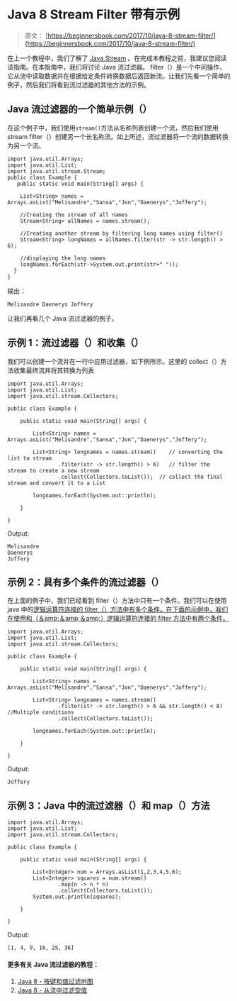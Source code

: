 # Java 8 Stream Filter 带有示例

> 原文： [https://beginnersbook.com/2017/10/java-8-stream-filter/](https://beginnersbook.com/2017/10/java-8-stream-filter/)

在上一个教程中，我们了解了 [Java Stream](https://beginnersbook.com/2017/10/java-8-stream-tutorial/) 。在完成本教程之前，我建议您阅读该指南。在本指南中，我们将讨论 Java 流过滤器。 filter（）是一个中间操作，它从流中读取数据并在根据给定条件转换数据后返回新流。让我们先看一个简单的例子，然后我们将看到流过滤器的其他方法的示例。

## Java 流过滤器的一个简单示例（）

在这个例子中，我们使用`stream()`方法从名称列表创建一个流，然后我们使用 stream filter（）创建另一个长名称流。如上所述，流过滤器将一个流的数据转换为另一个流。

```
import java.util.Arrays;
import java.util.List;
import java.util.stream.Stream;
public class Example {
   public static void main(String[] args) {

	List<String> names = Arrays.asList("Melisandre","Sansa","Jon","Daenerys","Joffery");

	//Creating the stream of all names
	Stream<String> allNames = names.stream();

	//Creating another stream by filtering long names using filter()
	Stream<String> longNames = allNames.filter(str -> str.length() > 6);

	//displaying the long names
	longNames.forEach(str->System.out.print(str+" "));
  }
}
```

输出：

```
Melisandre Daenerys Joffery
```

让我们再看几个 Java 流过滤器的例子。

## 示例 1：流过滤器（）和收集（）

我们可以创建一个流并在一行中应用过滤器，如下例所示。这里的 collect（）方法收集最终流并将其转换为列表

```
import java.util.Arrays;
import java.util.List;
import java.util.stream.Collectors;

public class Example {

    public static void main(String[] args) {

        List<String> names = Arrays.asList("Melisandre","Sansa","Jon","Daenerys","Joffery");

        List<String> longnames = names.stream()    // converting the list to stream
                .filter(str -> str.length() > 6)   // filter the stream to create a new stream
                .collect(Collectors.toList());  // collect the final stream and convert it to a List

        longnames.forEach(System.out::println);           

    }

}
```

Output:

```
Melisandre
Daenerys
Joffery
```

## 示例 2：具有多个条件的流过滤器（）

在上面的例子中，我们已经看到 filter（）方法中只有一个条件。我们可以在使用 java 中的[逻辑运算符连接的 filter（）方法中有多个条件。在下面的示例中，我们在使用和（＆amp;＆amp;＆amp;）逻辑运算符连接的 filter 方法中有两个条件。](https://beginnersbook.com/2017/08/operators-in-java/)

```
import java.util.Arrays;
import java.util.List;
import java.util.stream.Collectors;

public class Example {

    public static void main(String[] args) {

        List<String> names = Arrays.asList("Melisandre","Sansa","Jon","Daenerys","Joffery");

        List<String> longnames = names.stream()  
                .filter(str -> str.length() > 6 && str.length() < 8) //Multiple conditions
                .collect(Collectors.toList());  

        longnames.forEach(System.out::println);           

    }

}
```

Output:

```
Joffery
```

## 示例 3：Java 中的流过滤器（）和 map（）方法

```
import java.util.Arrays;
import java.util.List;
import java.util.stream.Collectors;

public class Example {

    public static void main(String[] args) {

    	List<Integer> num = Arrays.asList(1,2,3,4,5,6);
        List<Integer> squares = num.stream()
        		.map(n -> n * n)
        		.collect(Collectors.toList());
        System.out.println(squares);        

    }

}
```

Output:

```
[1, 4, 9, 16, 25, 36]
```

#### 更多有关 Java 流过滤器的教程：

1.  [Java 8 - 按键和值过滤地图](https://beginnersbook.com/2017/10/java-8-filter-a-map-by-keys-and-values/)
2.  [Java 8 - 从流中过滤空值](https://beginnersbook.com/2017/10/java-8-filter-null-values-from-a-stream/)